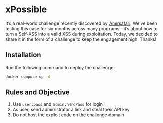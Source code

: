 # xPossible
It’s a real-world challenge recently discovered by [Amirsafari](https://x.com/amirmsafari). We’ve been testing this case for six months across many programs—it’s about how to turn a Self-XSS into a valid XSS during exploitation. Today, we decided to share it in the form of a challenge to keep the engagement high. Thanks!

## Installation
Run the following command to deploy the challenge:
```bash
docker compose up -d
```

## Rules and Objective
1. Use `user:pass` and `admin:h4rdPass` for login
2. As user, send administrator a link and steal their API key
3. Do not host the exploit code on the challenge domain
